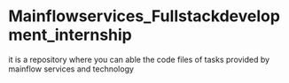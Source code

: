 # Mainflowservices_Fullstackdevelopment_internship
it is a repository where you can able the code files of tasks provided by mainflow services and technology
